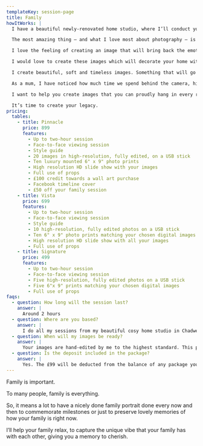 ```yaml
---
templateKey: session-page
title: Family
howItWorks: |
  I have a beautiful newly-renovated home studio, where I’ll conduct your session. Your session will last about 2-4 hours.

  The most amazing thing – and what I love most about photography – is it has the power to transport you back to all those incredible moments.

  I love the feeling of creating an image that will bring back the emotions we experience at a particular moment in our lives. The images we create will become some of your most treasured possessions.

  I would love to create these images which will decorate your home with beautiful memories of you and your children.

  I create beautiful, soft and timeless images. Something that will go on to be treasured and passed on through the generations.

  As a mum, I have noticed how much time we spend behind the camera, hiding away not happy with how we look now. But our babies deserve to have us in these images with them, holding them tight, beaming ear to ear with love and pride.

  I want to help you create images that you can proudly hang in every room of the house, and even give as a gift to the grandparents.

  It’s time to create your legacy.
pricing:
  tables:
    - title: Pinnacle
      price: 899
      features:
        - Up to two-hour session
        - Face-to-face viewing session
        - Style guide
        - 20 images in high-resolution, fully edited, on a USB stick
        - Ten luxury mounted 6" x 9" photo prints
        - High resolution HD slide show with your images
        - Full use of props
        - £100 credit towards a wall art purchase
        - Facebook timeline cover
        - £50 off your family session 
    - title: Vista
      price: 699
      features:
        - Up to two-hour session
        - Face-to-face viewing session
        - Style guide
        - 10 high-resolution, fully edited photos on a USB stick
        - Ten 6" x 9" photo prints matching your chosen digital images
        - High resolution HD slide show with all your images
        - Full use of props
    - title: Signature
      price: 499
      features:
        - Up to two-hour session
        - Face-to-face viewing session
        - Five high-resolution, fully edited photos on a USB stick
        - Five 6"x 9" prints matching your chosen digital images
        - Full use of props
faqs:
  - question: How long will the session last?
    answer: |
      Around 2 hours
  - question: Where are you based?
    answer: |
      I do all my sessions from my beautiful cosy home studio in Chadwell Heath in Essex. I will give my address before you are due to arrive. I don’t travel for newborn sessions, however, if for some reason you are unable to get to me once your baby is born, please call me and we can arrange something.
  - question: When will my images be ready?
    answer: |
      Your images are hand-edited by me to the highest standard. This process takes around 10 days. Once your gallery is ready, you will be invited back to the studio for a private viewing session where you’ll choose your favourite images and what you’d like to purchase. Final payment is made on this day. 
  - question: Is the deposit included in the package?
    answer: |
      Yes. The £99 will be deducted from the balance of any package you choose.
---
```

Family is important.

To many people, family is everything.

So, it means a lot to have a nicely done family portrait done every now and then to
commemorate milestones or just to preserve lovely memories of how your family is right
now.

I’ll help your family relax, to capture the unique vibe that your family has with each other,
giving you a memory to cherish.
